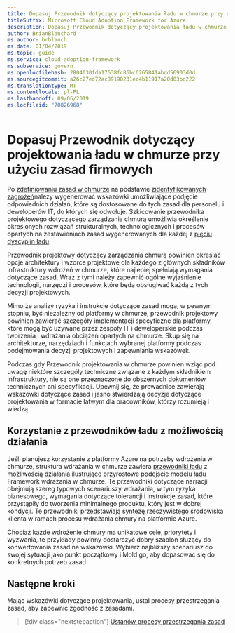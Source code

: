 ```yaml
---
title: Dopasuj Przewodnik dotyczący projektowania ładu w chmurze przy użyciu zasad firmowych
titleSuffix: Microsoft Cloud Adoption Framework for Azure
description: Dopasuj Przewodnik dotyczący projektowania ładu w chmurze przy użyciu zasad firmowych
author: BrianBlanchard
ms.author: brblanch
ms.date: 01/04/2019
ms.topic: guide
ms.service: cloud-adoption-framework
ms.subservice: govern
ms.openlocfilehash: 2804030fda17638fc86bc6265841abdd56903d0d
ms.sourcegitcommit: a26c27ed72ac89198231ec4b11917a20d03bd222
ms.translationtype: MT
ms.contentlocale: pl-PL
ms.lasthandoff: 09/06/2019
ms.locfileid: "70826968"
---
```

<!---
I've established policies. How to help developers adopt these policies?
Draft an architecture design guide.

[Aspirational statement] If you're using Azure, you can use one of ours as a starting point. The choose one of the following 6 as a starting point and mold it to fit your policies.
--->

# <a name="align-your-cloud-governance-design-guide-with-corporate-policy"></a>Dopasuj Przewodnik dotyczący projektowania ładu w chmurze przy użyciu zasad firmowych

Po [zdefiniowaniu zasad w chmurze](define-policy.md) na podstawie [zidentyfikowanych zagrożeń](understanding-business-risk.md)należy wygenerować wskazówki umożliwiające podjęcie odpowiednich działań, które są dostosowane do tych zasad dla personelu i deweloperów IT, do których się odwołuje. Szkicowanie przewodnika projektowego dotyczącego zarządzania chmurą umożliwia określenie określonych rozwiązań strukturalnych, technologicznych i procesów opartych na zestawieniach zasad wygenerowanych dla każdej z [pięciu dyscyplin ładu](../governance-disciplines.md).

Przewodnik projektowy dotyczący zarządzania chmurą powinien określać opcje architektury i wzorce projektowe dla każdego z głównych składników infrastruktury wdrożeń w chmurze, które najlepiej spełniają wymagania dotyczące zasad. Wraz z tymi należy zapewnić ogólne wyjaśnienie technologii, narzędzi i procesów, które będą obsługiwać każdą z tych decyzji projektowych.

Mimo że analizy ryzyka i instrukcje dotyczące zasad mogą, w pewnym stopniu, być niezależny od platformy w chmurze, przewodnik projektowy powinien zawierać szczegóły implementacji specyficzne dla platformy, które mogą być używane przez zespoły IT i deweloperskie podczas tworzenia i wdrażania obciążeń opartych na chmurze. Skup się na architekturze, narzędziach i funkcjach wybranej platformy podczas podejmowania decyzji projektowych i zapewniania wskazówek.

Podczas gdy Przewodnik projektowania w chmurze powinien wziąć pod uwagę niektóre szczegóły techniczne związane z każdym składnikiem infrastruktury, nie są one przeznaczone do obszernych dokumentów technicznych ani specyfikacji. Upewnij się, że prowadnice zawierają wskazówki dotyczące zasad i jasno stwierdzają decyzje dotyczące projektowania w formacie łatwym dla pracowników, którzy rozumieją i wiedzą.

<!-- markdownlint-enable MD033 -->

## <a name="using-the-actionable-governance-guides"></a>Korzystanie z przewodników ładu z możliwością działania

Jeśli planujesz korzystanie z platformy Azure na potrzeby wdrożenia w chmurze, struktura wdrażania w chmurze zawiera [przewodniki ładu](../journeys/index.md) z możliwością działania ilustrujące przyrostowe podejście modelu ładu Framework wdrażania w chmurze. Te przewodniki dotyczące narracji obejmują szereg typowych scenariuszy wdrażania, w tym ryzyka biznesowego, wymagania dotyczące tolerancji i instrukcje zasad, które przystąpiły do tworzenia minimalnego produktu, który jest w dobrej kondycji. Te przewodniki przedstawiają syntezę rzeczywistego środowiska klienta w ramach procesu wdrażania chmury na platformie Azure.

Chociaż każde wdrożenie chmury ma unikatowe cele, priorytety i wyzwania, te przykłady powinny dostarczyć dobry szablon służący do konwertowania zasad na wskazówki. Wybierz najbliższy scenariusz do swojej sytuacji jako punkt początkowy i Mold go, aby dopasować się do konkretnych potrzeb zasad.

## <a name="next-steps"></a>Następne kroki

Mając wskazówki dotyczące projektowania, ustal procesy przestrzegania zasad, aby zapewnić zgodność z zasadami.

> [!div class="nextstepaction"]
> [Ustanów procesy przestrzegania zasad](./processes.md)
